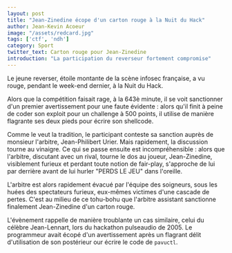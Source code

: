 ```yaml
---
layout: post
title: "Jean-Zinedine écope d'un carton rouge à la Nuit du Hack"
author: Jean-Kevin Acoeur
image: "/assets/redcard.jpg"
tags: ['ctf', 'ndh']
category: Sport
twitter_text: Carton rouge pour Jean-Zinedine
introduction: "La participation du reverseur fortement compromise"
---
```


Le jeune reverser, étoile montante de la scène infosec française, a vu rouge,
pendant le week-end dernier, à la Nuit du Hack.

Alors que la compétition faisait rage, à la 643è minute, il se voit sanctionner
d'un premier avertissement pour une faute évidente : alors qu'il finit à peine de coder
son exploit pour un challenge à 500 points, il utilise de manière flagrante ses
deux pieds pour écrire son shellcode.

Comme le veut la tradition, le participant conteste sa sanction auprès de monsieur l'arbitre,
Jean-Philibert Urier. Mais rapidement, la discussion tourne au vinaigre.
Ce qui se passe ensuite est incompréhensible : alors que l'arbitre,
discutant avec un rival, tourne le dos au joueur, Jean-Zinedine, visiblement furieux 
et perdant toute notion de fair-play, s'approche de lui par derrière avant de lui hurler
"PERDS LE JEU" dans l'oreille.

L'arbitre est alors rapidement évacué par l'équipe des soigneurs, sous les huées
des spectateurs furieux, eux-mêmes victimes d'une cascade de pertes. C'est au milieu
de ce tohu-bohu que l'arbitre assistant sanctionne finalement Jean-Zinedine
d'un carton rouge.

L'évènement rappelle de manière troublante un cas similaire, celui du célèbre
Jean-Lennart, lors du hackathon pulseaudio de 2005. Le programmeur avait écopé
d'un avertissement après un flagrant délit d'utilisation de son postérieur
our écrire le code de `pavuctl`.
